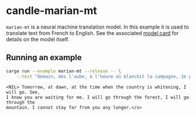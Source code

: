 # candle-marian-mt

`marian-mt` is a neural machine translation model. In this example it is used to
translate text from French to English. See the associated [model
card](https://huggingface.co/Helsinki-NLP/opus-mt-tc-big-fr-en) for details on
the model itself.

## Running an example

```bash
cargo run --example marian-mt --release -- \
    --text "Demain, dès l'aube, à l'heure où blanchit la campagne, Je partirai. Vois-tu, je sais que tu m'attends. J'irai par la forêt, j'irai par la montagne. Je ne puis demeurer loin de toi plus longtemps."
```

```
<NIL> Tomorrow, at dawn, at the time when the country is whitening, I will go. See,
I know you are waiting for me. I will go through the forest, I will go through the
mountain. I cannot stay far from you any longer.</s>
```
